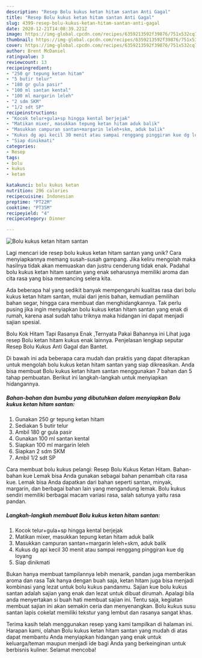 ```yaml
---
description: "Resep Bolu kukus ketan hitam santan Anti Gagal"
title: "Resep Bolu kukus ketan hitam santan Anti Gagal"
slug: 4399-resep-bolu-kukus-ketan-hitam-santan-anti-gagal
date: 2020-12-21T14:08:39.221Z
image: https://img-global.cpcdn.com/recipes/6359213592f39876/751x532cq70/bolu-kukus-ketan-hitam-santan-foto-resep-utama.jpg
thumbnail: https://img-global.cpcdn.com/recipes/6359213592f39876/751x532cq70/bolu-kukus-ketan-hitam-santan-foto-resep-utama.jpg
cover: https://img-global.cpcdn.com/recipes/6359213592f39876/751x532cq70/bolu-kukus-ketan-hitam-santan-foto-resep-utama.jpg
author: Brent McDaniel
ratingvalue: 3
reviewcount: 13
recipeingredient:
- "250 gr tepung ketan hitam"
- "5 butir telur"
- "180 gr gula pasir"
- "100 ml santan kental"
- "100 ml margarin leleh"
- "2 sdm SKM"
- "1/2 sdt SP"
recipeinstructions:
- "Kocok telur+gula+sp hingga kental berjejak"
- "Matikan mixer, masukkan tepung ketan hitam aduk balik"
- "Masukkan campuran santan+margarin leleh+skm, aduk balik"
- "Kukus dg api kecil 30 menit atau sampai renggang pinggiran kue dg loyang"
- "Siap dinikmati"
categories:
- Resep
tags:
- bolu
- kukus
- ketan

katakunci: bolu kukus ketan 
nutrition: 296 calories
recipecuisine: Indonesian
preptime: "PT22M"
cooktime: "PT35M"
recipeyield: "4"
recipecategory: Dinner

---
```



![Bolu kukus ketan hitam santan](https://img-global.cpcdn.com/recipes/6359213592f39876/751x532cq70/bolu-kukus-ketan-hitam-santan-foto-resep-utama.jpg)

Lagi mencari ide resep bolu kukus ketan hitam santan yang unik? Cara menyiapkannya memang susah-susah gampang. Jika keliru mengolah maka hasilnya tidak akan memuaskan dan justru cenderung tidak enak. Padahal bolu kukus ketan hitam santan yang enak seharusnya memiliki aroma dan cita rasa yang bisa memancing selera kita.

Ada beberapa hal yang sedikit banyak mempengaruhi kualitas rasa dari bolu kukus ketan hitam santan, mulai dari jenis bahan, kemudian pemilihan bahan segar, hingga cara membuat dan menghidangkannya. Tak perlu pusing jika ingin menyiapkan bolu kukus ketan hitam santan yang enak di rumah, karena asal sudah tahu triknya maka hidangan ini dapat menjadi sajian spesial.

Bolu Kok Hitam Tapi Rasanya Enak ,Ternyata Pakai Bahannya ini Lihat juga resep Bolu ketan hitam kukus enak lainnya. Penjelasan lengkap seputar Resep Bolu Kukus Anti Gagal dan Bantet.


Di bawah ini ada beberapa cara mudah dan praktis yang dapat diterapkan untuk mengolah bolu kukus ketan hitam santan yang siap dikreasikan. Anda bisa membuat Bolu kukus ketan hitam santan menggunakan 7 bahan dan 5 tahap pembuatan. Berikut ini langkah-langkah untuk menyiapkan hidangannya.

<!--inarticleads1-->

##### Bahan-bahan dan bumbu yang dibutuhkan dalam menyiapkan Bolu kukus ketan hitam santan:

1. Gunakan 250 gr tepung ketan hitam
1. Sediakan 5 butir telur
1. Ambil 180 gr gula pasir
1. Gunakan 100 ml santan kental
1. Siapkan 100 ml margarin leleh
1. Siapkan 2 sdm SKM
1. Ambil 1/2 sdt SP


Cara membuat bolu kukus pelangi: Resep Bolu Kukus Ketan Hitam. Bahan-bahan kue Lemak bisa Anda gunakan sebagai bahan penambah cita rasa kue. Lemak bisa Anda dapatkan dari bahan seperti santan, minyak, margarin, dan berbagai bahan lain yang mengandung lemak. Bolu kukus sendiri memiliki berbagai macam variasi rasa, salah satunya yaitu rasa pandan. 

<!--inarticleads2-->

##### Langkah-langkah membuat Bolu kukus ketan hitam santan:

1. Kocok telur+gula+sp hingga kental berjejak
1. Matikan mixer, masukkan tepung ketan hitam aduk balik
1. Masukkan campuran santan+margarin leleh+skm, aduk balik
1. Kukus dg api kecil 30 menit atau sampai renggang pinggiran kue dg loyang
1. Siap dinikmati


Bukan hanya membuat tampilannya lebih menarik, pandan juga memberikan aroma dan rasa Tak hanya dengan buah saja, ketan hitam juga bisa menjadi kombinasi yang lezat untuk bolu kukus pandanmu. Sajian kue bolu kukus santan adalah sajian yang enak dan lezat untuk dibuat dirumah. Apalagi bila anda menyertakan si buah hati membuat sajian ini. Tentu saja, kegiatan membuat sajian ini akan semakin ceria dan menyenangkan. Bolu kukus susu santan lapis cokelat memiliki tekstur yang lembut dan rasanya sangat khas. 

Terima kasih telah menggunakan resep yang kami tampilkan di halaman ini. Harapan kami, olahan Bolu kukus ketan hitam santan yang mudah di atas dapat membantu Anda menyiapkan hidangan yang enak untuk keluarga/teman maupun menjadi ide bagi Anda yang berkeinginan untuk berbisnis kuliner. Selamat mencoba!
